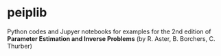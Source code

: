# peiplib

Python codes and Jupyer notebooks for examples for the 2nd edition of **Parameter Estimation and Inverse Problems** (by R. Aster, B. Borchers, C. Thurber)
